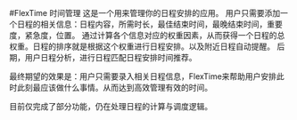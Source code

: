 #FlexTime 时间管理
这是一个用来管理你的日程安排的应用。
用户只需要添加一个日程的相关信息：日程内容，所需时长，最佳结束时间，最晚结束时间，重要度，紧急度，位置。
通过计算各个信息对应的权重因素，从而获得一个日程的总权重。日程的排序就是根据这个权重进行日程安排。以及附近日程自动提醒。
后期，用户日程分析，进行日程匹配日程安排时间推荐。

最终期望的效果是：用户只需要录入相关日程信息，FlexTime来帮助用户安排此时此刻最应该做什么事情。从而达到高效管理有效的时间。



目前仅完成了部分功能，仍在处理日程的计算与调度逻辑。

